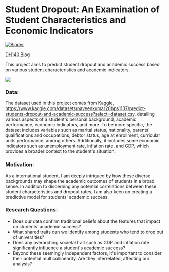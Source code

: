 # Student Dropout: An Examination of Student Characteristics and Economic Indicators

[![Binder](https://mybinder.org/badge_logo.svg)](https://mybinder.org/v2/gh/ConstantineWang/dgthum140/main)

[DH140 Blog](https://constantinewang.github.io/DH140_blog/)

This project aims to predict student dropout and academic success based on various student characteristics and academic indicators.

![](https://i.ytimg.com/vi/S5NKx_5EW-w/maxresdefault.jpg)

### Data: 

The dataset used in this project comes from Kaggle, https://www.kaggle.com/datasets/naveenkumar20bps1137/predict-students-dropout-and-academic-success?select=dataset.csv, detailing various aspects of a student's personal background, academic performance, economic indicators, and more. To be more specific, the dataset includes variables such as marital status, nationality, parents' qualifications and occupations, debtor status, age at enrollment, curricular units performance, among others. Additionally, it includes some economic indicators such as unemployment rate, inflation rate, and GDP, which provides a broader context to the student's situation.


### Motivation: 

As a international student, I am deeply intrigued by how these diverse backgrounds may shape the academic outcomes of students in a broad sense. In addition to discerning any potential correlations between these student characteristics and dropout rates, I am also keen on creating a predictive model for students' academic success.

### Research Questions: 

- Does our data confirm traditional beliefs about the features that impact on students' academic success?
- What shared traits can we identify among students who tend to drop out of universities?
- Does any overarching societal trait such as GDP and inflation rate significantly influence a student's academic success?
- Beyond these seemingly independent factors, it's important to consider their potential multicollinearity. Are they interrelated, affecting our analysis? 

